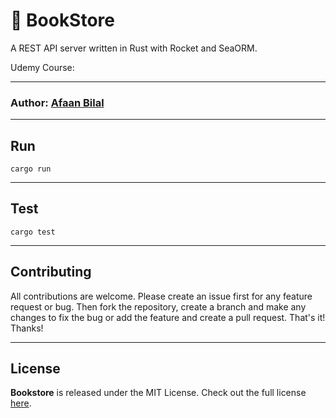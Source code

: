 📕 BookStore
============

A REST API server written in Rust with Rocket and SeaORM.

Udemy Course:

---

### **Author**: [Afaan Bilal](https://afaan.dev)

---

## Run
````
cargo run
````
---

## Test
````
cargo test
````

---

## Contributing
All contributions are welcome. Please create an issue first for any feature request
or bug. Then fork the repository, create a branch and make any changes to fix the bug
or add the feature and create a pull request. That's it!
Thanks!

---

## License
**Bookstore** is released under the MIT License.
Check out the full license [here](LICENSE).
